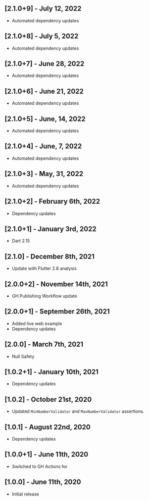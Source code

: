 ## [2.1.0+9] - July 12, 2022

* Automated dependency updates


## [2.1.0+8] - July 5, 2022

* Automated dependency updates


## [2.1.0+7] - June 28, 2022

* Automated dependency updates


## [2.1.0+6] - June 21, 2022

* Automated dependency updates


## [2.1.0+5] - June, 14, 2022

* Automated dependency updates


## [2.1.0+4] - June, 7, 2022

* Automated dependency updates


## [2.1.0+3] - May, 31, 2022

* Automated dependency updates


## [2.1.0+2] - February 6th, 2022

* Dependency updates


## [2.1.0+1] - January 3rd, 2022

* Dart 2.15


## [2.1.0] - December 8th, 2021

* Update with Flutter 2.8 analysis


## [2.0.0+2] - November 14th, 2021

* GH Publishing Workflow update


## [2.0.0+1] - September 26th, 2021

* Added live web example
* Dependency updates


## [2.0.0] - March 7th, 2021

* Null Safety


## [1.0.2+1] - January 10th, 2021

* Dependency updates


## [1.0.2] - October 21st, 2020

* Updated `MinNumberValidator` and `MaxNumberValidator` assertions.


## [1.0.1] - August 22nd, 2020

* Dependency updates


## [1.0.0+1] - June 11th, 2020

* Switched to GH Actions for 


## [1.0.0] - June 11th, 2020

* Initial release







